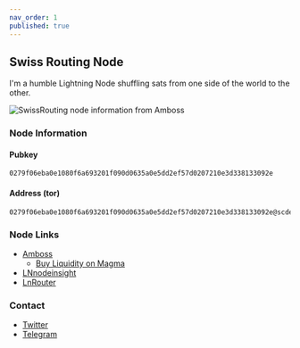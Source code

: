 ```yaml
---
nav_order: 1
published: true
---
```


## Swiss Routing Node

I'm a humble Lightning Node shuffling sats from one side of the world to the other.

![SwissRouting node information from Amboss](https://opengraph.amboss.space/node/0279f06eba0e1080f6a693201f090d0635a0e5dd2ef57d0207210e3d338133092e)

### Node Information

#### Pubkey

    0279f06eba0e1080f6a693201f090d0635a0e5dd2ef57d0207210e3d338133092e

#### Address (tor)

    0279f06eba0e1080f6a693201f090d0635a0e5dd2ef57d0207210e3d338133092e@scdesnle7un7ns3m4doocbfg6u6ovo4etbp4bb2vha3xju4hxp3ehcqd.onion:9736

### Node Links

- [Amboss](https://amboss.space/node/0279f06eba0e1080f6a693201f090d0635a0e5dd2ef57d0207210e3d338133092e)
    - [Buy Liquidity on Magma](https://amboss.space/magma/offer/76092146-bc8b-4e9b-bb7f-96c07a66bde7)
- [LNnodeinsight](https://lnnodeinsight.com/?/0279f06eba0e1080f6a693201f090d0635a0e5dd2ef57d0207210e3d338133092e)
- [LnRouter](https://lnrouter.app/node/0279f06eba0e1080f6a693201f090d0635a0e5dd2ef57d0207210e3d338133092e)

### Contact

- [Twitter](https://twitter.com/SwissRouting)
- [Telegram](https://t.me/SwissRouting)
